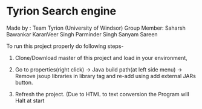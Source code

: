 # Tyrion Search engine
Made by : Team Tyrion (University of Windsor)
Group Member: Saharsh Bawankar
              KaranVeer Singh
              Parminder Singh
              Sanyam Sareen
                
To run this project properly do following steps-

1. Clone/Download master of this project and load in your environment,

2. Go to properties(right click) -> Java build path(at left side menu) -> Remove jsoup libraries in library tag and re-add using add external JARs button.

3. Refresh the project. (Due to HTML to text conversion the Program will Halt at start
